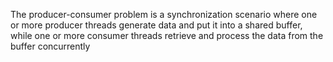 The producer-consumer problem is a synchronization scenario where one or more producer threads generate data and put it into a shared buffer, while one or more consumer threads retrieve and process the data from the buffer concurrently